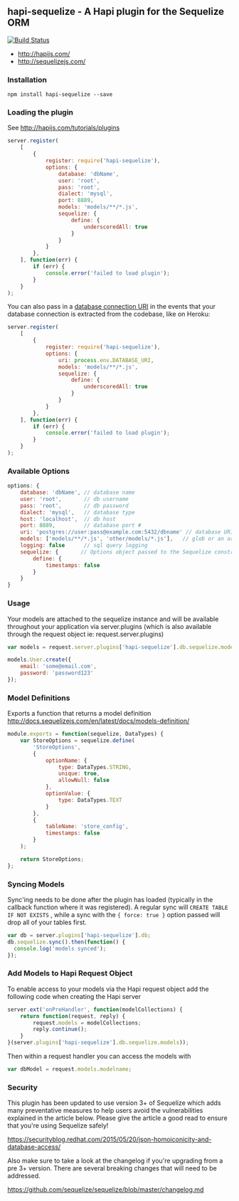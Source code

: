 ## hapi-sequelize - A Hapi plugin for the Sequelize ORM

[![Build Status](https://travis-ci.org/danecando/hapi-sequelize.svg)](https://travis-ci.org/danecando/hapi-sequelize)

* http://hapijs.com/
* http://sequelizejs.com/

### Installation

`npm install hapi-sequelize --save`

### Loading the plugin

See http://hapijs.com/tutorials/plugins

```javascript
server.register(
    [
        {
            register: require('hapi-sequelize'),
            options: {
                database: 'dbName',
                user: 'root',
                pass: 'root',
                dialect: 'mysql',
                port: 8889,
                models: 'models/**/*.js',
                sequelize: {
                    define: {
                        underscoredAll: true
                    }
                }
            }
        },
    ], function(err) {
        if (err) {
            console.error('failed to load plugin');
        }
    }
);
```

You can also pass in a [database connection URI][1] in the events that your
database connection is extracted from the codebase, like on Heroku:

```javascript
server.register(
    [
        {
            register: require('hapi-sequelize'),
            options: {
                uri: process.env.DATABASE_URI,
                models: 'models/**/*.js',
                sequelize: {
                    define: {
                        underscoredAll: true
                    }
                }
            }
        },
    ], function(err) {
        if (err) {
            console.error('failed to load plugin');
        }
    }
);
```

### Available Options

```javascript
options: {
    database: 'dbName', // database name
    user: 'root',       // db username
    pass: 'root',       // db password
    dialect: 'mysql',   // database type
    host: 'localhost',  // db host
    port: 8889,         // database port #
    uri: 'postgres://user:pass@example.com:5432/dbname' // database URI
    models: ['models/**/*.js', 'other/models/*.js'],   // glob or an array of globs to directories containing your sequelize models
    logging: false      // sql query logging
    sequelize: {       // Options object passed to the Sequelize constructor http://docs.sequelizejs.com/en/latest/api/sequelize/#new-sequelizeatabase-usernamenull-passwordnull-options
        define: {
            timestamps: false
        }
    }
}
```

### Usage

Your models are attached to the sequelize instance and will be available
throughout your application via server.plugins (which is also available
through the request object ie: request.server.plugins)

```javascript
var models = request.server.plugins['hapi-sequelize'].db.sequelize.models;

models.User.create({
    email: 'some@email.com',
    password: 'password123'
});
```

### Model Definitions

Exports a function that returns a model definition 
http://docs.sequelizejs.com/en/latest/docs/models-definition/

```javascript
module.exports = function(sequelize, DataTypes) {
    var StoreOptions = sequelize.define(
        'StoreOptions',
        {
            optionName: {
                type: DataTypes.STRING,
                unique: true,
                allowNull: false
            },
            optionValue: {
                type: DataTypes.TEXT
            }
        },
        {
            tableName: 'store_config',
            timestamps: false
        }
    );

    return StoreOptions;
};
```

### Syncing Models

Sync'ing needs to be done after the plugin has loaded (typically in the
callback function where it was registered). A regular sync will 
 `CREATE TABLE IF NOT EXISTS` , while a sync with the 
`{ force: true }` option passed will drop all of your tables first. 

```javascript
var db = server.plugins['hapi-sequelize'].db;
db.sequelize.sync().then(function() {
  console.log('models synced');
});
```

### Add Models to Hapi Request Object

To enable access to your models via the Hapi request object add the following code when creating the Hapi server

```javascript
server.ext('onPreHandler', function(modelCollections) {
    return function(request, reply) {
        request.models = modelCollections;
        reply.continue();
    }
}(server.plugins['hapi-sequelize'].db.sequelize.models));
```

Then within a request handler you can access the models with

```javascript
var dbModel = request.models.modelname;
```

### Security

This plugin has been updated to use version 3+ of Sequelize which adds many 
preventative measures to help users avoid the vulnerabilities explained
in the article below. Please give the article a good read to ensure that you're
using Sequelize safely!

https://securityblog.redhat.com/2015/05/20/json-homoiconicity-and-database-access/

Also make sure to take a look at the changelog if you're upgrading from a pre 3+ 
version. There are several breaking changes that will need to be addressed.

https://github.com/sequelize/sequelize/blob/master/changelog.md

[1]: http://sequelize.readthedocs.org/en/latest/api/sequelize/#new-sequelizeuri-options

